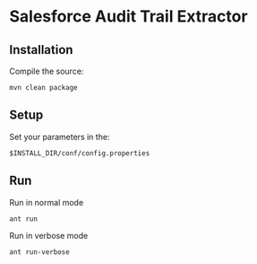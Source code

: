 # Salesforce Audit Trail Extractor #

## Installation ##
Compile the source:
```
mvn clean package
```

## Setup ##
Set your parameters in the: 
```
$INSTALL_DIR/conf/config.properties
```

## Run ##
Run in normal mode
```
ant run
``` 

Run in verbose mode
```
ant run-verbose
```
